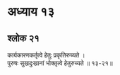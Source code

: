 # अध्याय १३

## श्लोक २१

कार्यकारणकर्तृत्वे हेतुः प्रकृतिरुच्यते ।<br>पुरुषः सुखदुःखानां भोक्तृत्वे हेतुरुच्यते ॥ १३-२१॥<br><br>

